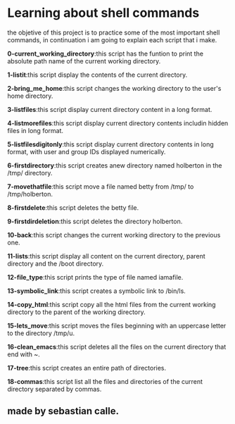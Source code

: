 # Learning about shell commands
the objetive of this project is to practice some of the most important shell commands, in continuation i am going to explain each script that i make.

**0-current_working_directory**:this script has the funtion to print the absolute path name of the current working directory.

**1-listit**:this script display the contents of the current directory.

**2-bring_me_home**:this script changes the working directory to the user's home directory.

**3-listfiles**:this script display current directory content in a long format.

**4-listmorefiles**:this script display current directory contents includin hidden files in long format.

**5-listfilesdigitonly**:this script display current directory contents in long format, with user and group IDs displayed numerically.

**6-firstdirectory**:this script creates anew directory named holberton in the /tmp/ directory.

**7-movethatfile**:this script move a file named betty from /tmp/ to /tmp/holberton.

**8-firstdelete**:this script deletes the betty file.

**9-firstdirdeletion**:this script deletes the directory holberton.

**10-back**:this script changes the current working directory to the previous one.

**11-lists**:this script display all content on the current directory, parent directory and the /boot directory.

**12-file_type**:this script prints the type of file named iamafile.

**13-symbolic_link**:this script creates a symbolic link to /bin/ls.

**14-copy_html**:this script copy all the html files from the current working directory to the parent of the working directory.

**15-lets_move**:this script moves the files beginning with an uppercase letter to the directory /tmp/u.

**16-clean_emacs**:this script deletes all the files on the current directory that end with ~.

**17-tree**:this script creates an entire path of directories.

**18-commas**:this script list all the files and directories of the current directory separated by commas.

## made by sebastian calle.